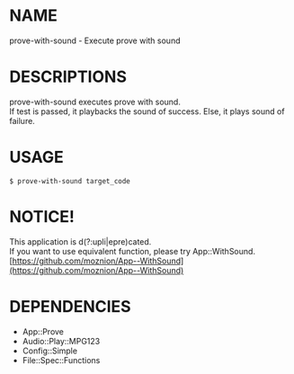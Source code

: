 # NAME
prove-with-sound - Execute prove with sound


# DESCRIPTIONS
prove-with-sound executes prove with sound.  
If test is passed, it playbacks the sound of success. Else, it plays sound of failure.


# USAGE
    $ prove-with-sound target_code


# NOTICE!
This application is d(?:upli|epre)cated.  
If you want to use equivalent function, please try App::WithSound.  
[https://github.com/moznion/App--WithSound](https://github.com/moznion/App--WithSound)


# DEPENDENCIES
- App::Prove
- Audio::Play::MPG123
- Config::Simple
- File::Spec::Functions

